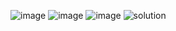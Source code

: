 ![image](https://github.com/AhmedAtia1507/Learn_in_Depth_Embedded_Systems_Diploma/assets/104103615/4361bf72-3ff6-4d16-b3ca-2904d8523b21)
![image](https://github.com/AhmedAtia1507/Learn_in_Depth_Embedded_Systems_Diploma/assets/104103615/3ec219cf-8974-45fc-a829-db768c230c5a)
![image](https://github.com/AhmedAtia1507/Learn_in_Depth_Embedded_Systems_Diploma/assets/104103615/549437a5-bf68-40e3-91ef-c6c9d285e6f2)
![solution](https://github.com/AhmedAtia1507/Learn_in_Depth_Embedded_Systems_Diploma/assets/104103615/0f35060a-c55b-4341-b506-a06ae092f0ee)
